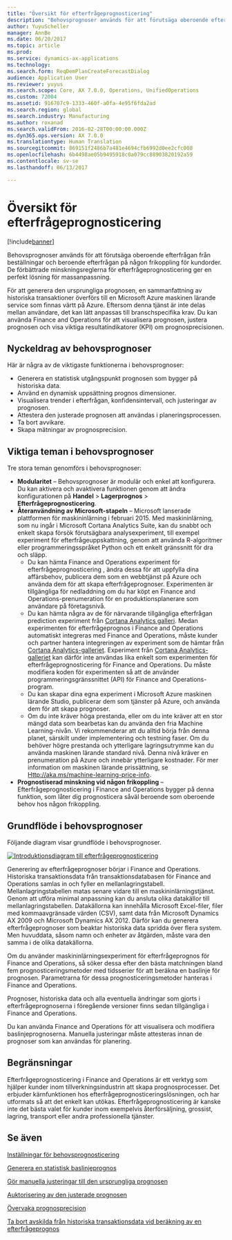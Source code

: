 ```yaml
---
title: "Översikt för efterfrågeprognosticering"
description: "Behovsprognoser används för att förutsäga oberoende efterfrågan från beställningar och beroende efterfrågan på någon frikoppling för kundorder. De förbättrade minskningsreglerna för efterfrågeprognosticering ger en perfekt lösning för massanpassning."
author: YuyuScheller
manager: AnnBe
ms.date: 06/20/2017
ms.topic: article
ms.prod: 
ms.service: dynamics-ax-applications
ms.technology: 
ms.search.form: ReqDemPlanCreateForecastDialog
audience: Application User
ms.reviewer: yuyus
ms.search.scope: Core, AX 7.0.0, Operations, UnifiedOperations
ms.custom: 72004
ms.assetid: 916707c9-1333-460f-a0fa-4e95f6fda2ad
ms.search.region: global
ms.search.industry: Manufacturing
ms.author: roxanad
ms.search.validFrom: 2016-02-28T00:00:00.000Z
ms.dyn365.ops.version: AX 7.0.0
ms.translationtype: Human Translation
ms.sourcegitcommit: 869151f2486b7a481e4694cfb6992d0ee2cfc008
ms.openlocfilehash: 6b4498ae05b9495918c0a079cc88903820192a59
ms.contentlocale: sv-se
ms.lasthandoff: 06/13/2017

---
```


# <a name="demand-forecasting-overview"></a>Översikt för efterfrågeprognosticering

[!include[banner](../includes/banner.md)]


Behovsprognoser används för att förutsäga oberoende efterfrågan från beställningar och beroende efterfrågan på någon frikoppling för kundorder. De förbättrade minskningsreglerna för efterfrågeprognosticering ger en perfekt lösning för massanpassning.

För att generera den ursprungliga prognosen, en sammanfattning av historiska transaktioner överförs till en Microsoft Azure maskinen lärande service som finnas värtt på Azure. Eftersom denna tjänst är inte delas mellan användare, det kan lätt anpassas till branschspecifika krav. Du kan använda Finance and Operations för att visualisera prognosen, justera prognosen och visa viktiga resultatindikatorer (KPI) om prognosprecisionen.

## <a name="key-features-of-demand-forecasting"></a>Nyckeldrag av behovsprognoser
Här är några av de viktigaste funktionerna i behovsprognoser:

-   Generera en statistisk utgångspunkt prognosen som bygger på historiska data.
-   Använd en dynamisk uppsättning prognos dimensioner.
-   Visualisera trender i efterfrågan, konfidensintervall, och justeringar av prognosen.
-   Attestera den justerade prognosen att användas i planeringsprocessen.
-   Ta bort avvikare.
-   Skapa mätningar av prognosprecision.

## <a name="major-themes-in-demand-forecasting"></a>Viktiga teman i behovsprognoser
Tre stora teman genomförs i behovsprognoser:

-   **Modularitet** – Behovsprognoser är modulär och enkel att konfigurera. Du kan aktivera och avaktivera funktionen genom att ändra konfigurationen på **Handel** &gt; **Lagerprognos** &gt; **Efterfrågeprognosticering**.
-   **Återanvändning av Microsoft-stapeln** – Microsoft lanserade plattformen för maskininlärning i februari 2015. Med maskininlärning, som nu ingår i Microsoft Cortana Analytics Suite, kan du snabbt och enkelt skapa försök förutsägbara analysexperiment, till exempel experiment för efterfrågeuppskattning, genom att använda R-algoritmer eller programmeringsspråket Python och ett enkelt gränssnitt för dra och släpp.
    -   Du kan hämta Finance and Operations experiment för efterfrågeprognosticering , ändra dessa för att uppfylla dina affärsbehov, publicera dem som en webbtjänst på Azure och använda dem för att skapa efterfrågeprognoser. Experimenten är tillgängliga för nedladdning om du har köpt en Finance and Operations-prenumeration för en produktionsplanerare som användare på företagsnivå.
    -   Du kan hämta några av de för närvarande tillgängliga efterfrågan prediction experiment från [Cortana Analytics galleri](https://gallery.cortanaanalytics.com/). Medan experimenten för efterfrågeprognos i Finance and Operations automatiskt integreras med Finance and Operations, måste kunder och partner hantera integreringen av experiment som de hämtar från [Cortana Analytics-galleriet](https://gallery.cortanaanalytics.com/). Experiment från [Cortana Analytics-galleriet](https://gallery.cortanaanalytics.com/) kan därför inte användas lika enkelt som experimenten för efterfrågeprognosticering för Finance and Operations. Du måste modifiera koden för experimenten så att de använder programmeringsgränssnittet (API) för Finance and Operations-program.
    -   Du kan skapar dina egna experiment i Microsoft Azure maskinen lärande Studio, publicerar dem som tjänster på Azure, och använda dem för att skapa prognoser.
    -   Om du inte kräver höga prestanda, eller om du inte kräver att en stor mängd data som bearbetas kan du använda den fria Machine Learning-nivån. Vi rekommenderar att du alltid börja från denna planet, särskilt under implementering och testning faser. Om du behöver högre prestanda och ytterligare lagringsutrymme kan du använda maskinen lärande standard nivå. Denna nivå kräver en prenumeration på Azure och innebär ytterligare kostnader. För mer information om maskinen lärande prissättning, se <Http://aka.ms/machine-learning-price-info>.
-   **Prognostiserad minskning vid någon frikoppling** – Efterfrågeprognosticering i Finance and Operations bygger på denna funktion, som låter dig prognosticera såväl beroende som oberoende behov hos någon frikoppling.

## <a name="basic-flow-in-demand-forecasting"></a>Grundflöde i behovsprognoser
Följande diagram visar grundflöde i behovsprognoser. 

[![Introduktionsdiagram till efterfrågeprognosticering](./media/demand-forecasting-introduction.png)](./media/demand-forecasting-introduction.png)

Generering av efterfrågeprognoser börjar i Finance and Operations. Historiska transaktionsdata från transaktionsdatabasen för Finance and Operations samlas in och fyller en mellanlagringstabell. Mellanlagringstabellen matas senare vidare till en maskininlärningstjänst. Genom att utföra minimal anpassning kan du ansluta olika datakällor till mellanlagringstabellen. Datakällorna kan innehålla Microsoft Excel-filer, filer med kommaavgränsade värden (CSV), samt data från Microsoft Dynamics AX 2009 och Microsoft Dynamics AX 2012. Därför kan du generera efterfrågeprognoser som beaktar historiska data spridda över flera system. Men huvuddata, såsom namn och enheter av åtgärden, måste vara den samma i de olika datakällorna.

Om du använder maskininlärningsexperiment för efterfrågeprognos för Finance and Operations, så söker dessa efter den bästa matchningen bland fem prognosticeringsmetoder med tidsserier för att beräkna en baslinje för prognosen. Parametrarna för dessa prognosticeringsmetoder hanteras i Finance and Operations. 

Prognoser, historiska data och alla eventuella ändringar som gjorts i efterfrågeprognoserna i föregående versioner finns sedan tillgängliga i Finance and Operations. 

Du kan använda Finance and Operations för att visualisera och modifiera baslinjeprognoserna. Manuella justeringar måste attesteras innan de prognoser som kan användas för planering.

## <a name="limitations"></a>Begränsningar
Efterfrågeprognosticering i Finance and Operations är ett verktyg som hjälper kunder inom tillverkningsindustrin att skapa prognosprocesser. Det erbjuder kärnfunktionen hos efterfrågeprognosticeringslösningen, och har utformats så att det enkelt kan utökas. Efterfrågeprognosticering är kanske inte det bästa valet för kunder inom exempelvis återförsäljning, grossist, lagring, transport eller andra professionella tjänster.

<a name="see-also"></a>Se även
--------

[Inställningar för behovsprognosticering](demand-forecasting-setup.md)

[Generera en statistisk baslinjeprognos](generate-statistical-baseline-forecast.md)

[Gör manuella justeringar till den ursprungliga prognosen](manual-adjustments-baseline-forecast.md)

[Auktorisering av den justerade prognosen](authorize-adjusted-forecast.md)

[Övervaka prognosprecision](monitor-forecast-accuracy.md)

[Ta bort avskilda från historiska transaktionsdata vid beräkning av en efterfrågeprognos](remove-historical-outliers-calculating-demand-forecast.md)




